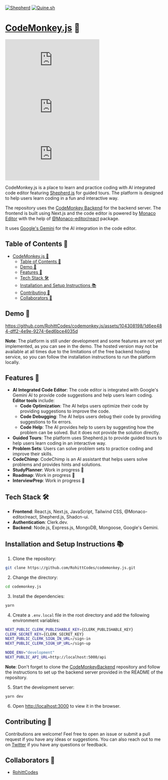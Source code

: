 [![Shepherd](https://img.shields.io/badge/Shepherd-JS-EFF2F3?labelColor=16202D&style=for-the-badge&link=https://shepherdjs.dev/)](https://shepherdjs.dev/)
[![Quine.sh](https://img.shields.io/badge/Quine.sh-131633?style=for-the-badge&link=https://quine.sh/)](https://quine.sh/)

# [CodeMonkey.js](https://codemonkey-js.vercel.app) 🐒 
![GitHub repo size](https://img.shields.io/github/repo-size/RohittCodes/codemonkeyserver.js?style=for-the-badge) ![GitHub](https://img.shields.io/github/license/RohittCodes/codemonkeyserver.js?style=for-the-badge) ![GitHub last commit](https://img.shields.io/github/last-commit/RohittCodes/codemonkeyserver.js?style=for-the-badge)

CodeMonkey.js is a place to learn and practice coding with AI integrated code editor featuring [Shepherd.js](https://shepherdjs.dev/) for guided tours. The platform is designed to help users learn coding in a fun and interactive way.

The repository uses the [CodeMonkey Backend](https://github.com/RohittCodes/codemonkeyserver.js) for the backend server. The frontend is built using Next.js and the code editor is powered by [Monaco Editor](https://microsoft.github.io/monaco-editor/) with the help of [@Monaco-editor/react](https://www.npmjs.com/package/@monaco-editor/react) package.

It uses [Google's Gemini](https://gemini.google.com/app) for the AI integration in the code editor.

## Table of Contents 📑

- [CodeMonkey.js 🐒](#codemonkeyjs-)
  - [Table of Contents 📑](#table-of-contents-)
  - [Demo 🚀](#demo-)
  - [Features 🎉](#features-)
  - [Tech Stack 🛠️](#tech-stack-️)
  - [Installation and Setup Instructions 📚](#installation-and-setup-instructions-)
  - [Contributing 🤝](#contributing-)
  - [Collaborators 🤖](#collaborators-)

## Demo 🚀

https://github.com/RohittCodes/codemonkey.js/assets/104308198/1d6ee484-dff2-4e9e-9274-6ed6bce4035d

**Note**: The platform is still under development and some features are not yet implemented, as you can see in the demo. The hosted version may not be available at all times due to the limitations of the free backend hosting service, so you can follow the installation instructions to run the platform locally.

## Features 🎉

- **AI Integrated Code Editor**: The code editor is integrated with Google's Gemini AI to provide code suggestions and help users learn coding. **Editor tools** include:
  - **Code Optimization**: The AI helps users optimize their code by providing suggestions to improve the code.
  - **Code Debugging**: The AI helps users debug their code by providing suggestions to fix errors.
  - **Code Help**: The AI provides help to users by suggesting how the problem can be solved. But it does not provide the solution directly.
- **Guided Tours**: The platform uses Shepherd.js to provide guided tours to help users learn coding in an interactive way.
- **Problem Sets**: Users can solve problem sets to practice coding and improve their skills.
- **CodeChimp**: CodeChimp is an AI assistant that helps users solve problems and provides hints and solutions.
- **StudyPlanner**: Work in progress 🚧
- **Roadmap**: Work in progress 🚧
- **InterviewPrep**: Work in progress 🚧

## Tech Stack 🛠️

- **Frontend**: React.js, Next.js, JavaScript, Tailwind CSS, @Monaco-editor/react, Shepherd.js, Shadcn-ui.
- **Authentication**: Clerk.dev.
- **Backend**: Node.js, Express.js, MongoDB, Mongoose, Google's Gemini.

## Installation and Setup Instructions 📚

1. Clone the repository:

```bash
git clone https://github.com/RohittCodes/codemonkey.js.git
```

2. Change the directory:

```bash
cd codemonkey.js
```

3. Install the dependencies:

```bash
yarn
```

4. Create a `.env.local` file in the root directory and add the following environment variables:

```bash
NEXT_PUBLIC_CLERK_PUBLISHABLE_KEY={CLERK_PUBLISHABLE_KEY}
CLERK_SECRET_KEY={CLERK_SECRET_KEY}
NEXT_PUBLIC_CLERK_SIGN_IN_URL=/sign-in
NEXT_PUBLIC_CLERK_SIGN_UP_URL=/sign-up

NODE_ENV="development"
NEXT_PUBLIC_API_URL=http://localhost:5000/api
```

**Note**: Don't forget to clone the [CodeMonkeyBackend](https://github.com/RohittCodes/codemonkeyserver.js) repository and follow the instructions to set up the backend server provided in the README of the repository.

5. Start the development server:

```bash
yarn dev
```

6. Open [http://localhost:3000](http://localhost:3000) to view it in the browser.

## Contributing 🤝

Contributions are welcome! Feel free to open an issue or submit a pull request if you have any ideas or suggestions. You can also reach out to me on [Twitter](https://twitter.com/RohittCodes) if you have any questions or feedback.

## Collaborators 🤖

- [RohittCodes](https://github.com/rohittcodes)